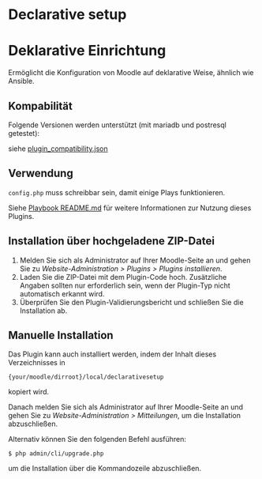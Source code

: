# Declarative setup #

# Deklarative Einrichtung #

Ermöglicht die Konfiguration von Moodle auf deklarative Weise, ähnlich wie Ansible.

## Kompabilität
Folgende Versionen werden unterstützt (mit mariadb und postresql getestet):

siehe [plugin_compatibility.json](plugin_compatibility.json)

## Verwendung ##
`config.php` muss schreibbar sein, damit einige Plays funktionieren.

Siehe [Playbook README.md](playbook/README.md) für weitere Informationen zur Nutzung dieses Plugins.

## Installation über hochgeladene ZIP-Datei ##

1. Melden Sie sich als Administrator auf Ihrer Moodle-Seite an und gehen Sie zu
   _Website-Administration > Plugins > Plugins installieren_.
2. Laden Sie die ZIP-Datei mit dem Plugin-Code hoch. Zusätzliche Angaben sollten
   nur erforderlich sein, wenn der Plugin-Typ nicht automatisch erkannt wird.
3. Überprüfen Sie den Plugin-Validierungsbericht und schließen Sie die Installation ab.

## Manuelle Installation ##

Das Plugin kann auch installiert werden, indem der Inhalt dieses Verzeichnisses in

    {your/moodle/dirroot}/local/declarativesetup

kopiert wird.

Danach melden Sie sich als Administrator auf Ihrer Moodle-Seite an und gehen Sie zu
_Website-Administration > Mitteilungen_, um die Installation abzuschließen.

Alternativ können Sie den folgenden Befehl ausführen:

    $ php admin/cli/upgrade.php

um die Installation über die Kommandozeile abzuschließen.
